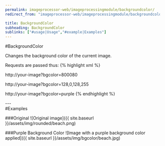 ```yaml
---
permalink: imageprocessor-web/imageprocessingmodule/backgroundcolor/
redirect_from: "imageprocessor-web/imageprocessingmodule/backgroundcolor.html"

title: BackgroundColor
subheading: BackgroundColor
sublinks: ["#usage|Usage","#example|Examples"]
---
```

<section id="usage">
#BackgroundColor

Changes the background color of the current image.</p>

Requests are passed thus:
{% highlight xml %}
<!--Hex-->
http://your-image?bgcolor=800080
<!--RGBA-->
http://your-image?bgcolor=128,0,128,255
<!--Known Color-->
http://your-image?bgcolor=purple
{% endhighlight %}
</section>
---
<section id="example">
#Examples

###Original
![Original image]({{ site.baseurl }}/assets/img/rounded/beach.png)

###Purple Background Color
![Image with a purple background color applied]({{ site.baseurl }}/assets/img/bgcolor/beach.jpg)
</section>
